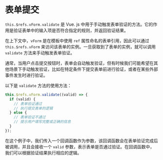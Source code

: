 

# 表单提交

`this.$refs.vForm.validate` 是 Vue. js 中用于手动触发表单验证的方法。它的作用是验证表单中的输入项是否符合指定的规则，并返回验证结果。

在上下文中，`vForm` 是在模板中使用 `ref` 属性命名的表单引用，因此可以通过 `this.$refs.vForm` 来访问该表单的实例。一旦获取到了表单的实例，就可以调用 `validate` 方法来手动触发表单验证。

通常，当用户点击提交按钮时，表单会自动触发验证，但有时候我们可能希望在其他场景下手动触发验证，比如在特定条件下提交表单前进行验证，或者在某些外部事件发生时进行验证。

以下是 `validate` 方法的使用方法：

```javascript
this.$refs.vForm.validate((valid) => {
  if (valid) {
    // 表单验证通过
    // 执行提交表单的逻辑
  } else {
    // 表单验证不通过
    // 提示用户填写完整或正确的信息
  }
});
```

在这个例子中，我们传入一个回调函数作为参数，该回调函数会在表单验证完成后被调用，并且会接收一个 `valid` 参数，表示表单是否通过验证。在回调函数中，我们可以根据验证结果执行相应的逻辑。